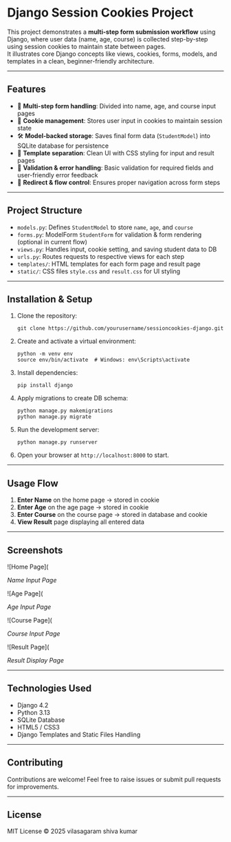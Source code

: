 

# Django Session Cookies Project

This project demonstrates a **multi-step form submission workflow** using Django, where user data (name, age, course) is collected step-by-step using session cookies to maintain state between pages.  
It illustrates core Django concepts like views, cookies, forms, models, and templates in a clean, beginner-friendly architecture.

***

## Features

- 🚀 **Multi-step form handling**: Divided into name, age, and course input pages  
- 🍪 **Cookie management**: Stores user input in cookies to maintain session state  
- 🛠️ **Model-backed storage**: Saves final form data (`StudentModel`) into SQLite database for persistence  
- 🎨 **Template separation**: Clean UI with CSS styling for input and result pages  
- 🎯 **Validation & error handling**: Basic validation for required fields and user-friendly error feedback  
- 🔄 **Redirect & flow control**: Ensures proper navigation across form steps  

***

## Project Structure

- `models.py`: Defines `StudentModel` to store `name`, `age`, and `course`  
- `forms.py`: ModelForm `StudentForm` for validation & form rendering (optional in current flow)  
- `views.py`: Handles input, cookie setting, and saving student data to DB  
- `urls.py`: Routes requests to respective views for each step  
- `templates/`: HTML templates for each form page and result page  
- `static/`: CSS files `style.css` and `result.css` for UI styling  

***

## Installation & Setup

1. Clone the repository:  
   ```
   git clone https://github.com/yourusername/sessioncookies-django.git
   ```

2. Create and activate a virtual environment:  
   ```
   python -m venv env
   source env/bin/activate  # Windows: env\Scripts\activate
   ```

3. Install dependencies:  
   ```
   pip install django
   ```

4. Apply migrations to create DB schema:  
   ```
   python manage.py makemigrations
   python manage.py migrate
   ```

5. Run the development server:  
   ```
   python manage.py runserver
   ```

6. Open your browser at `http://localhost:8000` to start.

***

## Usage Flow

1. **Enter Name** on the home page → stored in cookie  
2. **Enter Age** on the age page → stored in cookie  
3. **Enter Course** on the course page → stored in database and cookie  
4. **View Result** page displaying all entered data  

***

## Screenshots

![Home Page](

  
*Name Input Page*

![Age Page](

  
*Age Input Page*

![Course Page](

  
*Course Input Page*

![Result Page](

  
*Result Display Page*

***

## Technologies Used

- Django 4.2  
- Python 3.13  
- SQLite Database  
- HTML5 / CSS3  
- Django Templates and Static Files Handling  

***

## Contributing

Contributions are welcome! Feel free to raise issues or submit pull requests for improvements.

***

## License

MIT License © 2025 vilasagaram shiva kumar

